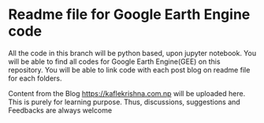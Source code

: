 # Readme file for Google Earth Engine code

All the code in this branch will be python based, upon jupyter notebook. You will be able to find all codes for Google Earth Engine(GEE) on this repository. You will be able to link code with each post blog on readme file for each folders.


Content from the Blog https://kaflekrishna.com.np will be uploaded here.
This is purely for learning purpose. Thus, discussions, suggestions and Feedbacks are always welcome

